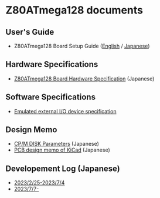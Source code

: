 # Z80ATmega128 documents
## User's Guide
- Z80ATmega128 Board Setup Guide ([English](./SetupGuide_en.md) / [Japanese](./SetupGuide.md))

## Hardware Specifications
- [Z80ATmega128 Board Hardware Specification](./Hardware/Design.md) (Japanese)

## Software Specifications
- [Emulated external I/O device specification](./Software/EmulatedDeviceSpec.md)

## Design Memo
- [CP/M DISK Parameters](./Software/DiskParameters.md) (Japanese)
- [PCB design memo of KiCad](./Hardware/PCB/KiCad-PCB.md) (Japanese)

## Developement Log (Japanese)
- [2023/2/25-2023/7/4](./Diary.md)
- [2023/7/7-](./Diary2.md)
